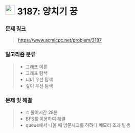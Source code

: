 # <img src="https://d2gd6pc034wcta.cloudfront.net/tier/9.svg" width="30">  3187: 양치기 꿍

### 문제 링크

> https://www.acmicpc.net/problem/3187



### 알고리즘 분류

>- 그래프 이론
>- 그래프 탐색
>- 너비 우선 탐색
>- 깊이 우선 탐색



### 문제 및 해결

>- ⏱ 풀이시간 28분
>- BFS를 이용하여 해결
>- queue에서 나올 때 방문체크를 하려다 메모리 초과 발생

